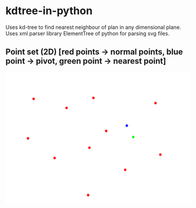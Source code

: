 # kdtree-in-python

Uses kd-tree to find nearest neighbour of plan in any dimensional plane. 
Uses xml parser library ElementTree of python for parsing svg files.

## Point set (2D) [red points -> normal points, blue point -> pivot, green point -> nearest point]
![Point Set image ](https://github.com/Simply-divine/kdtree-in-python/blob/main/points.svg)

